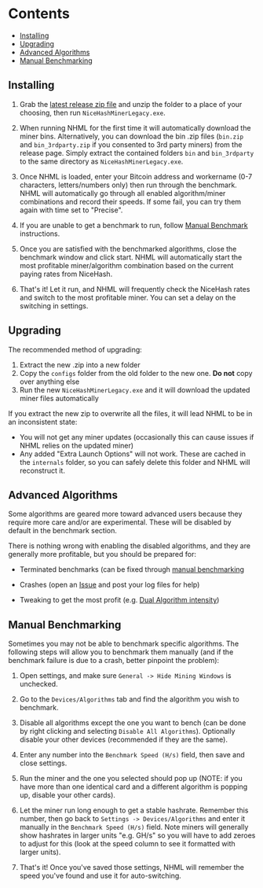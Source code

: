 # Contents

* [Installing](#installing)
* [Upgrading](#upgrading)
* [Advanced Algorithms](#advancedalgos)
* [Manual Benchmarking](#manualbenchmarking)

## <a name="installing"></a> Installing

1. Grab the [latest release zip file](https://github.com/NiceHash/NiceHashMinerLegacy/releases/latest) and unzip the folder to a place of your choosing, then run `NiceHashMinerLegacy.exe`.

2. When running NHML for the first time it will automatically download the miner bins. Alternatively, you can download the bin .zip files (`bin.zip` and `bin_3rdparty.zip` if you consented to 3rd party miners) from the release page. Simply extract the contained folders `bin` and `bin_3rdparty` to the same directory as `NiceHashMinerLegacy.exe`.

3. Once NHML is loaded, enter your Bitcoin address and workername (0-7 characters, letters/numbers only) then run through the benchmark. NHML will automatically go through all enabled algorithm/miner combinations and record their speeds. If some fail, you can try them again with time set to "Precise".

4. If you are unable to get a benchmark to run, follow [Manual Benchmark](#manualbenchmarking) instructions.

5. Once you are satisfied with the benchmarked algorithms, close the benchmark window and click start. NHML will automatically start the most profitable miner/algorithm combination based on the current paying rates from NiceHash.

6. That's it! Let it run, and NHML will frequently check the NiceHash rates and switch to the most profitable miner. You can set a delay on the switching in settings.

## <a name="upgrading"></a> Upgrading

The recommended method of upgrading:

1. Extract the new .zip into a new folder 
2. Copy the `configs` folder from the old folder to the new one. **Do not** copy over anything else
3. Run the new `NiceHashMinerLegacy.exe` and it will download the updated miner files automatically

If you extract the new zip to overwrite all the files, it will lead NHML to be in an inconsistent state:

* You will not get any miner updates (occasionally this can cause issues if NHML relies on the updated miner)
* Any added "Extra Launch Options" will not work. These are cached in the `internals` folder, so you can safely delete this folder and NHML will reconstruct it. 

## <a name="advancedalgos"></a> Advanced Algorithms

Some algorithms are geared more toward advanced users because they require more care and/or are experimental. These will be disabled by default in the benchmark section. 

There is nothing wrong with enabling the disabled algorithms, and they are generally more profitable, but you should be prepared for:

* Terminated benchmarks (can be fixed through [manual benchmarking](#manualbenchmarking)

* Crashes (open an [Issue](https://github.com/NiceHash/NiceHashMinerLegacy/issues) and post your log files for help)

* Tweaking to get the most profit (e.g. [Dual Algorithm intensity](https://github.com/NiceHash/NiceHashMinerLegacy/wiki/Tweaking-ClaymoreDual-Intensity))

## <a name="manualbenchmarking"></a> Manual Benchmarking

Sometimes you may not be able to benchmark specific algorithms. The following steps will allow you to benchmark them manually (and if the benchmark failure is due to a crash, better pinpoint the problem):

1. Open settings, and make sure `General -> Hide Mining Windows` is unchecked.

2. Go to the `Devices/Algorithms` tab and find the algorithm you wish to benchmark.

3. Disable all algorithms except the one you want to bench (can be done by right clicking and selecting `Disable All Algorithms`). Optionally disable your other devices (recommended if they are the same).

4. Enter any number into the `Benchmark Speed (H/s)` field, then save and close settings.

5. Run the miner and the one you selected should pop up (NOTE: if you have more than one identical card and a different algorithm is popping up, disable your other cards). 

6. Let the miner run long enough to get a stable hashrate. Remember this number, then go back to `Settings -> Devices/Algorithms` and enter it manually in the `Benchmark Speed (H/s)` field. Note miners will generally show hashrates in larger units "e.g. GH/s" so you will have to add zeroes to adjust for this (look at the speed column to see it formatted with larger units).

7. That's it! Once you've saved those settings, NHML will remember the speed you've found and use it for auto-switching.